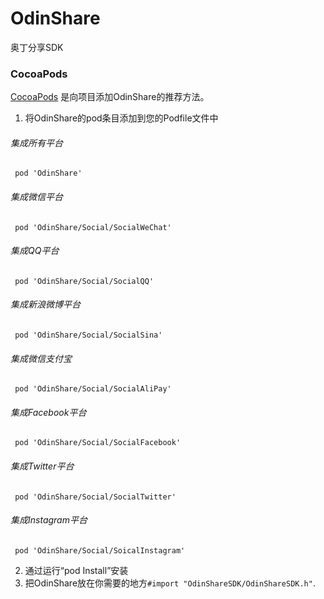 # OdinShare
奥丁分享SDK
### CocoaPods
[CocoaPods](http://cocoapods.org) 是向项目添加OdinShare的推荐方法。

1. 将OdinShare的pod条目添加到您的Podfile文件中
###### 集成所有平台
	 pod 'OdinShare'
###### 集成微信平台
	 pod 'OdinShare/Social/SocialWeChat'
###### 集成QQ平台
	 pod 'OdinShare/Social/SocialQQ'
###### 集成新浪微博平台
	 pod 'OdinShare/Social/SocialSina'
###### 集成微信支付宝
	 pod 'OdinShare/Social/SocialAliPay'
###### 集成Facebook平台
	 pod 'OdinShare/Social/SocialFacebook'
###### 集成Twitter平台
	 pod 'OdinShare/Social/SocialTwitter'
###### 集成Instagram平台
	 pod 'OdinShare/Social/SoicalInstagram'
	
2. 通过运行“pod Install”安装
3. 把OdinShare放在你需要的地方`#import "OdinShareSDK/OdinShareSDK.h"`.
